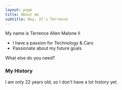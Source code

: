 ```yaml
---
layout: page
title: About me
subtitle: Hey, It's Terrence
---
```


My name is Terrence Allen Malone II

- I have a passion for Technology & Cars
- Passionate about my future goals

What else do you need?

### My History

I am only 22 years old, so I don't have a lot history yet.

